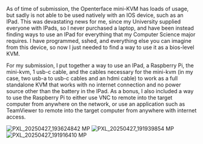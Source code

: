 As of time of submission, the Openterface mini-KVM has loads of usage, but sadly is not able to be used natively with an IOS device, such as an IPad. This was devastating news for me, since my University supplied everyone with IPads, so I never purchased a laptop, and have been instead finding ways to use an IPad for everything that my Computer Science major requires. I have programmed, sshed, and everything else you can imagine from this device, so now I just needed to find a way to use it as a bios-level KVM.

For my submission, I put together a way to use an IPad, a Raspberry Pi, the mini-kvm, 1 usb-c cable, and the cables necessary for the mini-kvm (in my case, two usb-a to usb-c cables and an hdmi cable) to work as a full standalone KVM that works with no internet connection and no power source other than the battery in the IPad. As a bonus, I also included a way to use the Raspberry Pi to either use VNC to remote into the target computer from anywhere on the network, or use an application such as TeamViewer to remote into the target computer from anywhere with internet access.


![PXL_20250427_193624842 MP](https://github.com/user-attachments/assets/7656cfd6-7aed-4fef-b127-ca6dbae319e0)
![PXL_20250427_191939854 MP](https://github.com/user-attachments/assets/c1255b33-c2b0-43c9-a58d-9632192afe84)
![PXL_20250427_191916410 MP](https://github.com/user-attachments/assets/d519fd1d-6dee-46bc-9d37-894440c69886)
